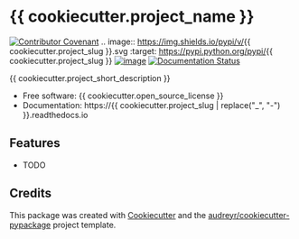 # {{ cookiecutter.project_name }}

[![Contributor Covenant](https://img.shields.io/badge/Contributor%20Covenant-2.1-4baaaa.svg)](code_of_conduct.md)
.. image:: <https://img.shields.io/pypi/v/>{{ cookiecutter.project_slug }}.svg :target: <https://pypi.python.org/pypi/>{{ cookiecutter.project_slug }}
[![image](https://img.shields.io/travis/%7B%7B%20cookiecutter.github_username%20%7D%7D/%7B%7B%20cookiecutter.project_slug%20%7D%7D.svg)](https://travis-ci.com/%7B%7B%20cookiecutter.github_username%20%7D%7D/%7B%7B%20cookiecutter.project_slug%20%7D%7D)
[![Documentation Status](<https://readthedocs.org/projects/%7B%7B%20cookiecutter.project_slug%20%7C%20replace(%22_%22,%20%22-%22)%20%7D%7D/badge/?version=latest>)](<https://%7B%7B%20cookiecutter.project_slug%20%7C%20replace(%22_%22,%20%22-%22)%20%7D%7D.readthedocs.io/en/latest/?version=latest>)

{{ cookiecutter.project_short_description }}

-   Free software: {{ cookiecutter.open_source_license }}
-   Documentation: https://{{ cookiecutter.project_slug | replace("_", "-") }}.readthedocs.io

## Features

-   TODO

## Credits

This package was created with [Cookiecutter](https://github.com/audreyr/cookiecutter) and the [audreyr/cookiecutter-pypackage](https://github.com/audreyr/cookiecutter-pypackage) project template.
